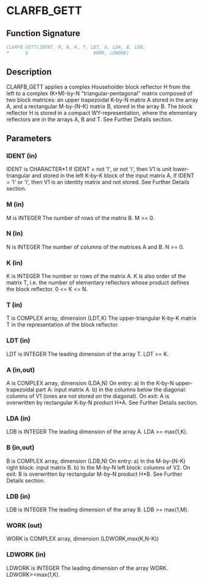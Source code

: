# CLARFB_GETT

## Function Signature

```fortran
CLARFB_GETT(IDENT, M, N, K, T, LDT, A, LDA, B, LDB,
*      $                        WORK, LDWORK)
```

## Description


 CLARFB_GETT applies a complex Householder block reflector H from the
 left to a complex (K+M)-by-N  "triangular-pentagonal" matrix
 composed of two block matrices: an upper trapezoidal K-by-N matrix A
 stored in the array A, and a rectangular M-by-(N-K) matrix B, stored
 in the array B. The block reflector H is stored in a compact
 WY-representation, where the elementary reflectors are in the
 arrays A, B and T. See Further Details section.

## Parameters

### IDENT (in)

IDENT is CHARACTER*1 If IDENT = not 'I', or not 'i', then V1 is unit lower-triangular and stored in the left K-by-K block of the input matrix A, If IDENT = 'I' or 'i', then V1 is an identity matrix and not stored. See Further Details section.

### M (in)

M is INTEGER The number of rows of the matrix B. M >= 0.

### N (in)

N is INTEGER The number of columns of the matrices A and B. N >= 0.

### K (in)

K is INTEGER The number or rows of the matrix A. K is also order of the matrix T, i.e. the number of elementary reflectors whose product defines the block reflector. 0 <= K <= N.

### T (in)

T is COMPLEX array, dimension (LDT,K) The upper-triangular K-by-K matrix T in the representation of the block reflector.

### LDT (in)

LDT is INTEGER The leading dimension of the array T. LDT >= K.

### A (in,out)

A is COMPLEX array, dimension (LDA,N) On entry: a) In the K-by-N upper-trapezoidal part A: input matrix A. b) In the columns below the diagonal: columns of V1 (ones are not stored on the diagonal). On exit: A is overwritten by rectangular K-by-N product H*A. See Further Details section.

### LDA (in)

LDB is INTEGER The leading dimension of the array A. LDA >= max(1,K).

### B (in,out)

B is COMPLEX array, dimension (LDB,N) On entry: a) In the M-by-(N-K) right block: input matrix B. b) In the M-by-N left block: columns of V2. On exit: B is overwritten by rectangular M-by-N product H*B. See Further Details section.

### LDB (in)

LDB is INTEGER The leading dimension of the array B. LDB >= max(1,M).

### WORK (out)

WORK is COMPLEX array, dimension (LDWORK,max(K,N-K))

### LDWORK (in)

LDWORK is INTEGER The leading dimension of the array WORK. LDWORK>=max(1,K).

